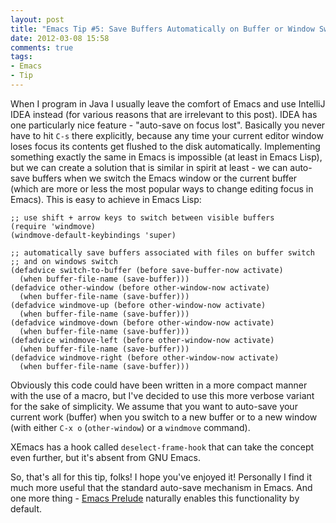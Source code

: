 ```yaml
---
layout: post
title: "Emacs Tip #5: Save Buffers Automatically on Buffer or Window Switch"
date: 2012-03-08 15:58
comments: true
tags:
- Emacs
- Tip
---
```


When I program in Java I usually leave the comfort of Emacs and use
IntelliJ IDEA instead (for various reasons that are irrelevant to this
post). IDEA has one particularly nice feature - "auto-save on focus
lost". Basically you never have to hit `C-s` there explicitly, because
any time your current editor window loses focus its contents get
flushed to the disk automatically. Implementing something exactly the
same in Emacs is impossible (at least in Emacs Lisp), but we can
create a solution that is similar in spirit at least - we can
auto-save buffers when we switch the Emacs window or the current
buffer (which are more or less the most popular ways to change editing
focus in Emacs). This is easy to achieve in Emacs Lisp:

``` elisp
;; use shift + arrow keys to switch between visible buffers
(require 'windmove)
(windmove-default-keybindings 'super)

;; automatically save buffers associated with files on buffer switch
;; and on windows switch
(defadvice switch-to-buffer (before save-buffer-now activate)
  (when buffer-file-name (save-buffer)))
(defadvice other-window (before other-window-now activate)
  (when buffer-file-name (save-buffer)))
(defadvice windmove-up (before other-window-now activate)
  (when buffer-file-name (save-buffer)))
(defadvice windmove-down (before other-window-now activate)
  (when buffer-file-name (save-buffer)))
(defadvice windmove-left (before other-window-now activate)
  (when buffer-file-name (save-buffer)))
(defadvice windmove-right (before other-window-now activate)
  (when buffer-file-name (save-buffer)))
```

Obviously this code could have been written in a more compact manner
with the use of a macro, but I've decided to use this more verbose
variant for the sake of simplicity. We assume that you want to
auto-save your current work (buffer) when you switch to a new buffer
or to a new window (with either `C-x o` (`other-window`) or a
`windmove` command).

XEmacs has a hook called `deselect-frame-hook` that can take the
concept even further, but it's absent from GNU Emacs.

So, that's all for this tip, folks! I hope you've enjoyed it!
Personally I find it much more useful that the standard auto-save
mechanism in Emacs. And one more thing -
[Emacs Prelude](https://github.com/bbatsov/prelude) naturally
enables this functionality by default.
